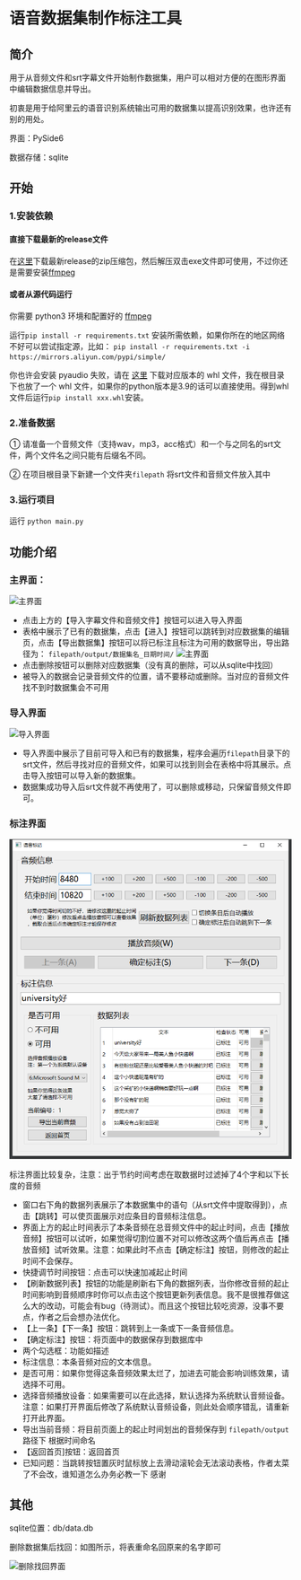 # 语音数据集制作标注工具

## 简介

用于从音频文件和srt字幕文件开始制作数据集，用户可以相对方便的在图形界面中编辑数据信息并导出。

初衷是用于给阿里云的语音识别系统输出可用的数据集以提高识别效果，也许还有别的用处。

界面：PySide6

数据存储：sqlite

## 开始

### 1.安装依赖

#### 直接下载最新的release文件

在[这里](https://github.com/kslz/SoundLabel/releases)下载最新release的zip压缩包，然后解压双击exe文件即可使用，不过你还是需要安装[ffmpeg](https://ffmpeg.org/download.html#get-packages)

#### 或者从源代码运行

你需要 python3 环境和配置好的 [ffmpeg](https://ffmpeg.org/download.html#get-packages)

运行`pip install -r requirements.txt` 安装所需依赖，如果你所在的地区网络不好可以尝试指定源，比如： `pip install -r requirements.txt -i https://mirrors.aliyun.com/pypi/simple/`

你也许会安装 pyaudio 失败，请在 [这里](https://www.lfd.uci.edu/~gohlke/pythonlibs/#pyaudio) 下载对应版本的 whl 文件，我在根目录下也放了一个 whl 文件，如果你的python版本是3.9的话可以直接使用。得到whl文件后运行`pip install xxx.whl`安装。

### 2.准备数据

① 请准备一个音频文件（支持wav，mp3，acc格式）和一个与之同名的srt文件，两个文件名之间只能有后缀名不同。

② 在项目根目录下新建一个文件夹`filepath` 将srt文件和音频文件放入其中

### 3.运行项目

运行 `python main.py` 

## 功能介绍

### 主界面：

![主界面](https://github.com/kslz/SoundLabel/blob/master/img/main1.png?raw=true)

- 点击上方的【导入字幕文件和音频文件】按钮可以进入导入界面
- 表格中展示了已有的数据集，点击【进入】按钮可以跳转到对应数据集的编辑页，点击【导出数据集】按钮可以将已标注且标注为可用的数据导出，导出路径为： `filepath/output/数据集名_日期时间/`
![主界面](https://github.com/kslz/SoundLabel/blob/master/img/main2.png?raw=true)
- 点击删除按钮可以删除对应数据集（没有真的删除，可以从sqlite中找回）
- 被导入的数据会记录音频文件的位置，请不要移动或删除。当对应的音频文件找不到时数据集会不可用



### 导入界面

![导入界面](https://github.com/kslz/SoundLabel/blob/master/img/input1.png?raw=true)

- 导入界面中展示了目前可导入和已有的数据集，程序会遍历`filepath`目录下的srt文件，然后寻找对应的音频文件，如果可以找到则会在表格中将其展示。点击导入按钮可以导入新的数据集。
- 数据集成功导入后srt文件就不再使用了，可以删除或移动，只保留音频文件即可。

### 标注界面

![标注界面](https://github.com/kslz/SoundLabel/blob/master/img/workspace1.png?raw=true)

标注界面比较复杂，注意：出于节约时间考虑在取数据时过滤掉了4个字和以下长度的音频

- 窗口右下角的数据列表展示了本数据集中的语句（从srt文件中提取得到），点击【跳转】可以使页面展示对应条目的音频标注信息。
- 界面上方的起止时间表示了本条音频在总音频文件中的起止时间，点击【播放音频】按钮可以试听，如果觉得切割位置不对可以修改这两个值后再点击【播放音频】试听效果。注意：如果此时不点击【确定标注】按钮，则修改的起止时间不会保存。
- 快捷调节时间按钮：点击可以快速加减起止时间
- 【刷新数据列表】按钮的功能是刷新右下角的数据列表，当你修改音频的起止时间影响到音频顺序时你可以点击这个按钮更新列表信息。我不是很推荐做这么大的改动，可能会有bug（待测试）。而且这个按钮比较吃资源，没事不要点，作者之后会想办法优化。
- 【上一条】【下一条】按钮：跳转到上一条或下一条音频信息。
- 【确定标注】按钮：将页面中的数据保存到数据库中
- 两个勾选框：功能如描述
- 标注信息：本条音频对应的文本信息。
- 是否可用：如果你觉得这条音频效果太烂了，加进去可能会影响训练效果，请选择不可用。
- 选择音频播放设备：如果需要可以在此选择，默认选择为系统默认音频设备。注意：如果打开界面后修改了系统默认音频设备，则此处会顺序错乱，请重新打开此界面。
- 导出当前音频：将目前页面上的起止时间划出的音频保存到 `filepath/output` 路径下 根据时间命名
- 【返回首页]按钮：返回首页
- 已知问题：当跳转按钮置灰时鼠标放上去滑动滚轮会无法滚动表格，作者太菜了不会改，谁知道怎么办务必教一下 感谢



## 其他

sqlite位置：db/data.db

删除数据集后找回：如图所示，将表重命名回原来的名字即可

![删除找回界面](https://github.com/kslz/SoundLabel/blob/master/img/delete_dataset.png?raw=true)











